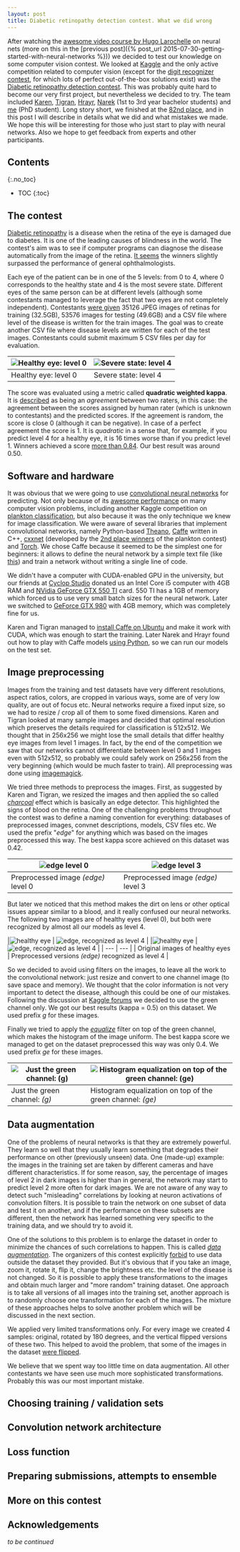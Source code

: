 ```yaml
---
layout: post
title: Diabetic retinopathy detection contest. What we did wrong
---
```


After watching the [awesome video course by Hugo Larochelle](https://www.youtube.com/playlist?list=PL6Xpj9I5qXYEcOhn7TqghAJ6NAPrNmUBH) on neural nets (more on this in the [previous post]({% post_url 2015-07-30-getting-started-with-neural-networks %})) we decided to test our knowledge on some computer vision contest. We looked at [Kaggle](https://www.kaggle.com/competitions) and the only active competition related to computer vision (except for the [digit recognizer contest](https://www.kaggle.com/c/digit-recognizer), for which lots of perfect out-of-the-box solutions exist) was the [Diabetic retinopathy detection contest](https://www.kaggle.com/c/diabetic-retinopathy-detection). This was probably quite hard to become our very first project, but nevertheless we decided to try. The team included [Karen](https://www.linkedin.com/in/mahnerak), [Tigran](https://www.linkedin.com/in/galstyantik), [Hrayr](https://github.com/Harhro94), [Narek](https://www.linkedin.com/pub/narek-hovsepyan/86/b35/380) (1st to 3rd year bachelor students) and [me](https://github.com/Hrant-Khachatrian) (PhD student). Long story short, we finished at the [82nd place](https://www.kaggle.com/c/diabetic-retinopathy-detection/leaderboard), and in this post I will describe in details what we did and what mistakes we made. We hope this will be interesting for those who just start to play with neural networks. Also we hope to get feedback from experts and other participants.

## Contents
{:.no_toc}
* TOC
{:toc}

## The contest
[Diabetic retinopathy](https://en.wikipedia.org/wiki/Diabetic_retinopathy) is a disease when the retina of the eye is damaged due to diabetes. It is one of the leading causes of blindness in the world. The contest's aim was to see if computer programs can diagnose the disease automatically from the image of the retina. [It seems](https://www.kaggle.com/c/diabetic-retinopathy-detection/forums/t/15605/human-performance-on-the-competition-data-set) the winners slightly surpassed the performance of general ophthalmologists. 

Each eye of the patient can be in one of the 5 levels: from 0 to 4, where 0 corresponds to the healthy state and 4 is the most severe state. Different eyes of the same person can be at different levels (although some contestants managed to leverage the fact that two eyes are not completely independent). Contestants [were given](https://www.kaggle.com/c/diabetic-retinopathy-detection/data) 35126 JPEG images of retinas for training (32.5GB), 53576 images for testing (49.6GB) and a CSV file where level of the disease is written for the train images. The goal was to create another CSV file where disease levels are written for each of the test images. Contestants could submit maximum 5 CSV files per day for evaluation. 

|![Healthy eye: level 0](/public/2015-08-15/eye-0.jpeg "Healthy eye: level 0") | ![Severe state: level 4](/public/2015-08-15/eye-4.jpeg "Severe state: level 4") |
| --- | --- |
| Healthy eye: level 0 | Severe state: level 4 | 

The score was evaluated using a metric called **quadratic weighted kappa**. It is [described](https://www.kaggle.com/c/diabetic-retinopathy-detection/details/evaluation) as being an _agreement_ between two raters, in this case: the agreement between the scores assigned by human rater (which is unknown to contestants) and the predicted scores. If the agreement is random, the score is close 0 (although it can be negative). In case of a perfect agreement the score is 1. It is _quadratic_ in a sense that, for example, if you predict level 4 for a healthy eye, it is 16 times worse than if you predict level 1. Winners achieved a score [more than 0.84](https://www.kaggle.com/c/diabetic-retinopathy-detection/leaderboard). Our best result was around 0.50.

## Software and hardware
It was obvious that we were going to use [convolutional neural networks](https://www.youtube.com/watch?v=rxKrCa4bg1I&index=69&list=PL6Xpj9I5qXYEcOhn7TqghAJ6NAPrNmUBH) for predicting. Not only because of its [awesome performance](https://en.wikipedia.org/wiki/Convolutional_neural_network#Applications) on many computer vision problems, including another Kaggle competition on [plankton classification](https://www.kaggle.com/c/datasciencebowl), but also because it was the only technique we knew for image classification. We were aware of several libraries that implement convolutional networks, namely Python-based [Theano](http://deeplearning.net/software/theano/), [Caffe](http://caffe.berkeleyvision.org/) written in C++, [cxxnet](https://github.com/dmlc/cxxnet) (developed by the [2nd  place winners](https://www.kaggle.com/c/datasciencebowl/forums/t/12887/brief-describe-method-and-cxxnet-v2/69545) of the plankton contest) and [Torch](https://github.com/torch/nn/). We chose Caffe because it seemed to be the simplest one for beginners: it allows to define the neural network by a simple text file (like [this](https://github.com/BVLC/caffe/blob/master/examples/mnist/lenet.prototxt)) and train a network without writing a single line of code.  

We didn't have a computer with CUDA-enabled GPU in the university, but our friends at [Cyclop Studio](http://cyclopstudio.com/) donated us an Intel Core i5 computer with 4GB RAM and [NVidia GeForce GTX 550 TI](http://www.geforce.com/hardware/desktop-gpus/geforce-gtx-550ti/specifications) card. 550 TI has a 1GB of memory which forced us to use very small batch sizes for the neural network. Later we switched to [GeForce GTX 980](http://www.geforce.com/hardware/desktop-gpus/geforce-gtx-980/specifications) with 4GB memory, which was completely fine for us.

Karen and Tigran managed to [install Caffe on Ubuntu](http://caffe.berkeleyvision.org/install_apt.html) and make it work with CUDA, which was enough to start the training. Later Narek and Hrayr found out how to play with Caffe models [using Python](https://github.com/BVLC/caffe/tree/master/python/caffe), so we can run our models on the test set.

## Image preprocessing
Images from the training and test datasets have very different resolutions, aspect ratios, colors, are cropped in various ways, some are of very low quality, are out of focus etc. Neural networks require a fixed input size, so we had to resize / crop all of them to some fixed dimensions. Karen and Tigran looked at many sample images and decided that optimal resolution which preserves the details required for classification is 512x512. We thought that in 256x256 we might lose the small details that differ healthy eye images from level 1 images. In fact, by the end of the competition we saw that our networks cannot differentiate between level 0 and 1 images even with 512x512, so probably we could safely work on 256x256 from the very beginning (which would be much faster to train). All preprocessing was done using [imagemagick](http://www.imagemagick.org/).

We tried three methods to preprocess the images. First, as suggested by Karen and Tigran, we resized the images and then applied the so called _[charcoal](http://www.imagemagick.org/Usage/transform/#charcoal)_ effect which is basically an edge detector. This highlighted the signs of blood on the retina. One of the challenging problems throughout the contest was to define a naming convention for everything: databases of preprocessed images, convnet descriptions, models, CSV files etc. We used the prefix "_edge_" for anything which was based on the images preprocessed this way. The best kappa score achieved on this dataset was 0.42.

|![_edge_ level 0](/public/2015-08-15/eye-edge-0.jpg "_edge_ level 0") | ![_edge_ level 3](/public/2015-08-15/eye-edge-3.jpg "_edge_ level 3") |
| --- | --- |
| Preprocessed image _(edge)_ level 0 | Preprocessed image _(edge)_ level 3 | 

But later we noticed that this method makes the dirt on lens or other optical issues appear similar to a blood, and it really confused our neural networks. The following two images are of healthy eyes (level 0), but both were recognized by almost all our models as level 4.

|![healthy eye](/public/2015-08-15/orig-35297_left-0.jpeg "healthy eye") | ![_edge_, recognized as level 4](/public/2015-08-15/edge-35297_left-0.jpeg "_edge_, recognized as level 4") |
|![healthy eye](/public/2015-08-15/orig-44330_left-0.jpeg "healthy eye") | ![_edge_, recognized as level 4](/public/2015-08-15/edge-44330_left-0.jpeg "_edge_, recognized as level 4") |
| --- | --- |
| Original images of healthy eyes | Preprocessed versions _(edge)_ recognized as level 4 |

So we decided to avoid using filters on the images, to leave all the work to the convolutional network: just resize and convert to one channel image (to save space and memory). We thought that the color information is not very important to detect the disease, although this could be one of our mistakes. Following the discussion at [Kaggle forums](https://www.kaggle.com/c/diabetic-retinopathy-detection/forums/t/13147/rgb-or-grayscale/69138) we decided to use the green channel only. We got our best results (kappa = 0.5) on this dataset. We used prefix _g_ for these images.

Finally we tried to apply the [_equalize_](http://www.imagemagick.org/Usage/color_mods/#equalize) filter on top of the green channel, which makes the histogram of the image uniform. The best kappa score we managed to get on the dataset preprocessed this way was only 0.4. We used prefix _ge_ for these images.
 
|![Just the green channel: _(g)_](/public/2015-08-15/g-99_left-3.jpeg "Just the green channel: _(g)_") | ![Histogram equalization on top of the green channel: _(ge)_](/public/2015-08-15/ge-99_left-3.jpeg "Histogram equalization on top of the green channel: _(ge)_") |
| --- | --- |
| Just the green channel: _(g)_ | Histogram equalization on top of the green channel: _(ge)_ |
 

## Data augmentation
One of the problems of neural networks is that they are extremely powerful. They learn so well that they usually learn something that degrades their performance on other (previously unseen) data. One (made-up) example: the images in the training set are taken by different cameras and have different characteristics. If for some reason, say, the percentage of images of level 2 in dark images is higher than in general, the network may start to predict level 2 more often for dark images. We are not aware of any way to detect such "misleading" correlations by looking at neuron activations of convolution filters. It is possible to train the network on one subset of data and test it on another, and if the performance on these subsets are different, then the network has learned something very specific to the training data, and we should try to avoid it.
 
One of the solutions to this problem is to enlarge the dataset in order to minimize the chances of such correlations to happen. This is called _[data augmentation](https://www.youtube.com/watch?v=Km1Q5VcSKAg&index=77&list=PL6Xpj9I5qXYEcOhn7TqghAJ6NAPrNmUBH)_. The organizers of this contest explicitly [forbid](https://www.kaggle.com/c/diabetic-retinopathy-detection/rules) to use data outside the dataset they provided. But it's obvious that if you take an image, zoom it, rotate it, flip it, change the brightness etc. the level of the disease is not changed. So it is possible to apply these transformations to the images and obtain much larger and "more random" training dataset. One approach is to take all versions of all images into the training set, another approach is to randomly choose one transformation for each of the images. The mixture of these approaches helps to solve another problem which will be discussed in the next section.
   
We applied very limited transformations only. For every image we created 4 samples: original, rotated by 180 degrees, and the vertical flipped versions of these two. This helped to avoid the problem, that some of the images in the dataset [were flipped](https://www.kaggle.com/c/diabetic-retinopathy-detection/data).
  
We believe that we spent way too little time on data augmentation. All other contestants we have seen use much more sophisticated transformations. Probably this was our most important mistake.

## Choosing training / validation sets 
 
## Convolution network architecture

## Loss function

## Preparing submissions, attempts to ensemble

## More on this contest

## Acknowledgements

_to be continued_